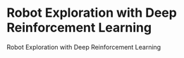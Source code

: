 # Robot Exploration with Deep Reinforcement Learning
Robot Exploration with Deep Reinforcement Learning
